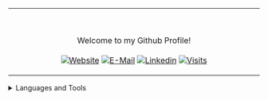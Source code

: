 <table width="100%" align="center"> 
  <tr>
  <!--
  <td width="60%" align="center">
      
&nbsp; <br> ![Spotify](https://novatorem-two-ruby.vercel.app/api/spotify)

  </td>
  -->
  <td width="40%">

  <br><p align="center"> Welcome to my Github Profile! <br><br>
    [![Website](https://img.shields.io/badge/my%20stuff-website-blue?style=flat-square&logo=github)](https://jonathan-r0.github.io)
    [![E-Mail](https://img.shields.io/badge/email-reveal-2a8?style=flat-square&logo=gmail&logoColor=white)](https://mailhide.io/e/OO0HCCzs)
    [![Linkedin](https://img.shields.io/badge/linked-in-369?style=flat-square&logo=linkedin&logoColor=white&color=blue)](https://www.linkedin.com/in/jonathan-rosenblatt-7b38981b4/)
    [![Visits](https://komarev.com/ghpvc/?username=Jonathan-R0&logo=GitHub&label=github%20visits&color=336699&logoColor=white&style=flat-square)](https://github.com/Jonathan-R0)
  </p>
  </td>
</table>



<details>
<summary>Languages and Tools</summary>
  <pre>
  <div align="left">
                        <img src="http://img.shields.io/badge/-C-A8B9CC?style=for-the-badge&logo=c&logoColor=ffffff" alt="C">
                        <img src="https://img.shields.io/badge/-Assembly-804000?style=for-the-badge&logo=Assembly&logoColor=ffffff" alt="Assembly">
                        <img src="https://img.shields.io/badge/C++-blue.svg?style=for-the-badge&logo=c%2B%2B" alt="C++">
                        <img src="https://img.shields.io/badge/-Git-%23F05032?style=for-the-badge&logo=git&logoColor=%23ffffff" alt="Git">
                        <img src="https://img.shields.io/badge/-GitHub-181717?style=for-the-badge&logo=github" alt="Github">
                        <img src="http://img.shields.io/badge/-Vim-019833?style=for-the-badge&logo=vim&logoColor=#ffffff" alt="Vim">
                        <img src="http://img.shields.io/badge/-Python-ffff17?style=for-the-badge&logo=python&logoColor=ffffff" alt="Python">
  </div>
  <div align="right">
<img src="http://img.shields.io/badge/-Java-5B4638?style=for-the-badge&logo=java&logoColor=ffffff" alt="Java">                        
<img src="http://img.shields.io/badge/-Linux-A8B9CC?style=for-the-badge&logo=Linux&logoColor=ffffff" alt="Linux">                        
<img src="https://img.shields.io/badge/-HTML5-%23E44D27?style=for-the-badge&logo=html5&logoColor=ffffff" alt="HTML">                        
<img src="https://img.shields.io/badge/-Markdown-000000?style=for-the-badge&logo=markdown" alt="Markdown">                        
<img src="http://img.shields.io/badge/-VS%20Code-0000FF?style=for-the-badge&logo=visual-studio-code&logoColor=ffffff" alt="VS-Code">                        
<img src="http://img.shields.io/badge/-TypeScript-007acc?style=for-the-badge&logo=typescript&logoColor=ffffff" alt="TypeScript">                        
  </div>
  </pre>
</details>

[//]: <> (The `&nbsp;` is to have Aphelion take up more space)
